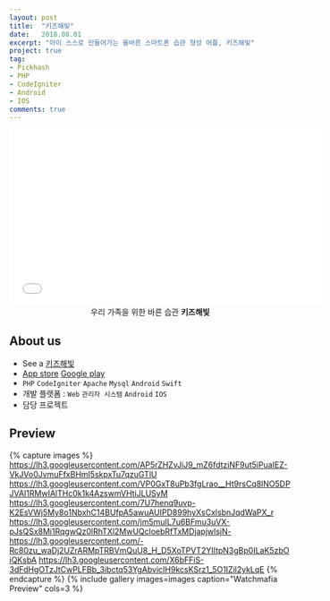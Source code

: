 ```yaml
---
layout: post
title:  "키즈해빛"
date:   2018.08.01
excerpt: "아이 스스로 만들어가는 올바른 스마트폰 습관 형성 어플, 키즈해빛"
project: true
tag:
- Pickhash
- PHP
- CodeIgniter
- Android
- IOS
comments: true
---
```


<iframe width="560" height="315" src="//www.youtube.com/embed/zm8S50bhnDE" frameborder="0"> </iframe>
<br>
<center>우리 가족을 위한 바른 습관 <b>키즈해빛</b></center>

## About us
* See a [키즈해빛](http://www.only-family.com/)
* [App store](https://itunes.apple.com/kr/app/%ED%82%A4%EC%A6%88%ED%95%B4%EB%B9%9B/id1447355009?mt=8) [Google play](https://play.google.com/store/apps/details?id=rocateer.byephone)
* `PHP` `CodeIgniter` `Apache` `Mysql` `Android` `Swift`
* 개발 플랫폼 : `Web` `관리자 시스템` `Android` `IOS`
* 담당 프로젝트

## Preview

{% capture images %}
  https://lh3.googleusercontent.com/AP5rZHZvJiJ9_mZ6fdtziNF9ut5iPuaIEZ-VkJVo0JvmuFfxBHmI5skpxTu7qzuGTlU
  https://lh3.googleusercontent.com/VP0GxT8uPb3fgLrao__Ht9rsCq8lNO5DPJVAI1RMwIAlTHc0k1k4AzswmVHtiJLUSyM
	https://lh3.googleusercontent.com/7U7henq9uvp-K2EsVWj5My8o1NbxhC14BUfpA5awuAUIPD899hyXsCxlsbnJqdWaPX_r
  https://lh3.googleusercontent.com/jm5muIL7u6BFmu3uVX-pJsQSx8Mi1RqgwQz0lRhTXl2MwUQcloebRfTxMDjapjwlsjN-
  https://lh3.googleusercontent.com/-Rc80zu_waDj2UZrARMpTRBVmQuU8_H_D5XoTPVT2YIItpN3gBp0ILaK5zbOiQKsbA
  https://lh3.googleusercontent.com/X6bFFiS-3dFdHgOTzJtCwPLFBb_3ibctq53YgAbvicIH9kcsKSrz1_5O1IZil2ykLqE
{% endcapture %}
{% include gallery images=images caption="Watchmafia Preview" cols=3 %}
